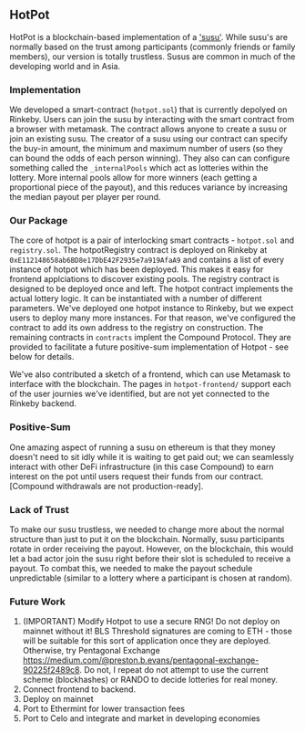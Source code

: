 ## HotPot

HotPot is a blockchain-based implementation of a ['susu'](https://en.wikipedia.org/wiki/Susu_(informal_loan_club)). While susu's are normally based on the trust among participants (commonly friends or family members), our version is totally trustless. Susus are common in much of the developing world and in Asia.

### Implementation

We developed a smart-contract (`hotpot.sol`) that is currently depolyed on Rinkeby. Users can join the susu by interacting with the smart contract from a browser with metamask. The contract allows anyone to create a susu or join an existing susu. The creator of a susu using our contract can specify the buy-in amount, the minimum and maximum number of users (so they can bound the odds of each person winning). They also can can configure something called the `_internalPools` which act as lotteries within the lottery. More internal pools allow for more winners (each getting a proportional piece of the payout), and this reduces variance by increasing the median payout per player per round.

### Our Package 

The core of hotpot is a pair of interlocking smart contracts - `hotpot.sol` and `registry.sol`.
The hotpotRegistry contract is deployed on Rinkeby at `0xE112148658ab6BD8e17DbE42F2935e7a919AfaA9` and 
contains a list of every instance of hotpot which has been deployed. This makes it easy for frontend applciations to discover existing pools. The registry contract is designed to be deployed once and left.
The hotpot contract implements the actual lottery logic. It can be instantiated with a number of different parameters. We've deployed one hotpot instance to Rinkeby, but we expect users to deploy many more instances. For that reason, we've configured the contract to add its own address to the registry on construction. 
The remaining contracts in `contracts` implent the Compound Protocol. They are provided to facilitate a future positive-sum implementation of Hotpot - see below for details.

We've also contributed a sketch of a frontend, which can use Metamask to interface with the blockchain. The pages in `hotpot-frontend/` support each of the user journies we've identified, but are not yet connected to the Rinkeby backend. 
### Positive-Sum

One amazing aspect of running a susu on ethereum is that they money doesn't need to sit idly while it is waiting to get paid out; we can seamlessly interact with other DeFi infrastructure (in this case Compound) to earn interest on the pot until users request their funds from our contract. [Compound withdrawals are not production-ready].

### Lack of Trust

To make our susu trustless, we needed to change more about the normal structure than just to put it on the blockchain. Normally, susu participants rotate in order receiving the payout. However, on the blockchain, this would let a bad actor join the susu right before their slot is scheduled to receive a payout. To combat this, we needed to make the payout schedule unpredictable (similar to a lottery where a participant is chosen at random).


### Future Work
1. (IMPORTANT) Modify Hotpot to use a secure RNG! Do not deploy on mainnet without it! BLS Threshold signatures are coming to ETH - those will be suitable for this sort of application once they are deployed. Otherwise, try Pentagonal Exchange https://medium.com/@preston.b.evans/pentagonal-exchange-90225f2489c8. Do not, I repeat do not attempt to use the current scheme (blockhashes) or RANDO to decide lotteries for real money.
1. Connect frontend to backend. 
1. Deploy on mainnet
1. Port to Ethermint for lower transaction fees
1. Port to Celo and integrate and market in developing economies
